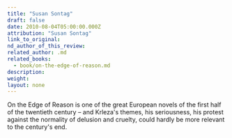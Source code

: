 ```yaml
---
title: "Susan Sontag"
draft: false
date: 2010-08-04T05:00:00.000Z
attribution: "Susan Sontag"
link_to_original:
nd_author_of_this_review:
related_author: .md
related_books:
  - book/on-the-edge-of-reason.md
description:
weight:
layout: none
---
```

On the Edge of Reason is one of the great European novels of the first half of the twentieth century – and Krleza's themes, his seriousness, his protest against the normality of delusion and cruelty, could hardly be more relevant to the century's end.

